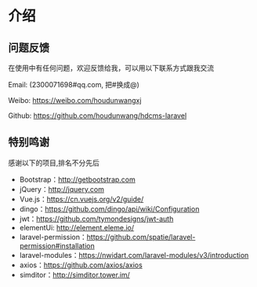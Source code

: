 # 介绍
## 问题反馈

在使用中有任何问题，欢迎反馈给我，可以用以下联系方式跟我交流

Email: (2300071698#qq.com, 把#换成@)

Weibo: https://weibo.com/houdunwangxj

Github: https://github.com/houdunwang/hdcms-laravel

## 特别鸣谢

感谢以下的项目,排名不分先后

* Bootstrap：http://getbootstrap.com
* jQuery：http://jquery.com
* Vue.js：https://cn.vuejs.org/v2/guide/
* dingo：https://github.com/dingo/api/wiki/Configuration
* jwt：https://github.com/tymondesigns/jwt-auth
* elementUi: http://element.eleme.io/
* laravel-permission：https://github.com/spatie/laravel-permission#installation
* laravel-modules：https://nwidart.com/laravel-modules/v3/introduction
* axios：https://github.com/axios/axios
* simditor：http://simditor.tower.im/